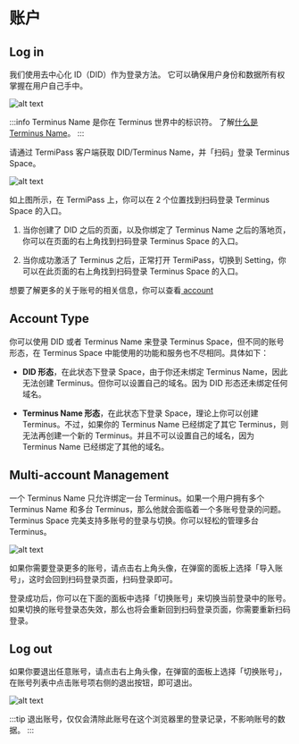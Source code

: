 # 账户

## Log in

我们使用去中心化 ID（DID）作为登录方法。 它可以确保用户身份和数据所有权掌握在用户自己手中。

![alt text](/images/how-to/space/space_login.jpg)

:::info
Terminus Name 是你在 Terminus 世界中的标识符。 了解[什么是 Terminus Name](../../developer/contribute/snowinning/terminus-name.md)。
:::

请通过 TermiPass 客户端获取 DID/Terminus Name，并「扫码」登录 Terminus Space。

![alt text](/images/how-to/space/login.jpg)

如上图所示，在 TermiPass 上，你可以在 2 个位置找到扫码登录 Terminus Space 的入口。

1. 当你创建了 DID 之后的页面，以及你绑定了 Terminus Name 之后的落地页，你可以在页面的右上角找到扫码登录 Terminus Space 的入口。

2. 当你成功激活了 Terminus 之后，正常打开 TermiPass，切换到 Setting，你可以在此页面的右上角找到扫码登录 Terminus Space 的入口。

想要了解更多的关于账号的相关信息，你可以查看[ account](../termipass/account/index.md)

## Account Type

你可以使用 DID 或者 Terminus Name 来登录 Terminus Space，但不同的账号形态，在 Terminus Space 中能使用的功能和服务也不尽相同。具体如下：

- **DID 形态**，在此状态下登录 Space，由于你还未绑定 Terminus Name，因此无法创建 Terminus。但你可以设置自己的域名。因为 DID 形态还未绑定任何域名。

- **Terminus Name 形态**，在此状态下登录 Space，理论上你可以创建 Terminus。不过，如果你的 Terminus Name 已经绑定了其它 Terminus，则无法再创建一个新的 Terminus。并且不可以设置自己的域名，因为 Terminus Name 已经绑定了其他的域名。

## Multi-account Management

一个 Terminus Name 只允许绑定一台 Terminus。如果一个用户拥有多个 Terminus Name 和多台 Terminus，那么他就会面临着一个多账号登录的问题。Terminus Space 完美支持多账号的登录与切换。你可以轻松的管理多台 Terminus。

![alt text](/images/how-to/space/import_account.jpg)

如果你需要登录更多的账号，请点击右上角头像，在弹窗的面板上选择「导入账号」，这时会回到扫码登录页面，扫码登录即可。

登录成功后，你可以在下面的面板中选择「切换账号」来切换当前登录中的账号。如果切换的账号登录态失效，那么也将会重新回到扫码登录页面，你需要重新扫码登录。

## Log out

如果你要退出任意账号，请点击右上角头像，在弹窗的面板上选择「切换账号」，在账号列表中点击账号项右侧的退出按钮，即可退出。

![alt text](/images/how-to/space/log_out.jpg)

:::tip
退出账号，仅仅会清除此账号在这个浏览器里的登录记录，不影响账号的数据。
:::
